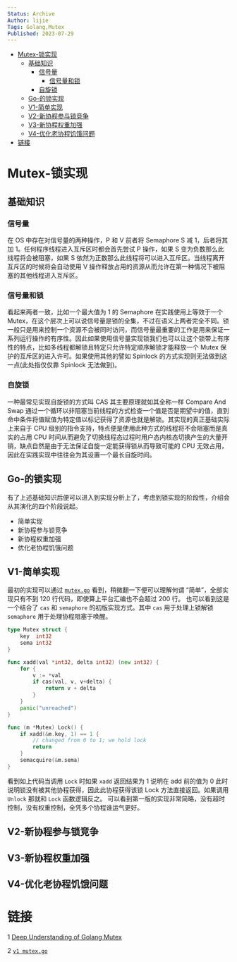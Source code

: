 ```yaml
---
Status: Archive
Author: lijie
Tags: Golang,Mutex
Published: 2023-07-29
---
```

<!--toc:start-->
- [Mutex-锁实现](#mutex-锁实现)
  - [基础知识](#基础知识)
    - [信号量](#信号量)
      - [信号量和锁](#信号量和锁)
    - [自旋锁](#自旋锁)
  - [Go-的锁实现](#go-的锁实现)
  - [V1-简单实现](#v1-简单实现)
  - [V2-新协程参与锁竞争](#v2-新协程参与锁竞争)
  - [V3-新协程权重加强](#v3-新协程权重加强)
  - [V4-优化老协程饥饿问题](#v4-优化老协程饥饿问题)
- [链接](#链接)
<!--toc:end-->
# Mutex-锁实现

## 基础知识

### 信号量

在 OS 中存在对信号量的两种操作，P 和 V 前者将 Semaphore S 减 1，后者将其加 1。任何程序线程进入互斥区时都会首先尝试 P 操作，如果 S 变为负数那么此线程将会被阻塞，如果 S 依然为正数那么此线程将可以进入互斥区。当线程离开互斥区的时候将会自动使用 V 操作释放占用的资源从而允许在第一种情况下被阻塞的其他线程进入互斥区。

### 信号量和锁

看起来两者一致，比如一个最大值为 1 的 Semaphore 在实践使用上等效于一个 Mutex，在这个层次上可以说信号量是锁的全集，不过在语义上两者完全不同。锁一般只是用来控制一个资源不会被同时访问，而信号量最重要的工作是用来保证一系列运行操作的有序性。因此如果使用信号量实现锁我们也可以让这个锁带上有序性的特点，比如多线程都解锁且特定只允许特定顺序解锁才能释放一个 Mutex 保护的互斥区的进入许可。如果使用其他的譬如 Spinlock 的方式实现则无法做到这一点(此处指仅仅靠 Spinlock 无法做到)。

### 自旋锁

一种最常见实现自旋锁的方式叫 CAS 其主要原理就如其全称一样 Compare And Swap 通过一个循环以非阻塞当前线程的方式检查一个值是否是期望中的值，直到命中条件将值赋值为特定值以标记获得了资源也就是解锁。其实现的真正基础实际上来自于 CPU 级别的指令支持，特点便是使用此种方式的线程将不会阻塞而是真实的占用 CPU 时间从而避免了切换线程态过程时用户态内核态切换产生的大量开销，缺点自然是由于无法保证自旋一定能获得锁从而导致可能的 CPU 无效占用，因此在实践实现中往往会为其设置一个最长自旋时间。

## Go-的锁实现

有了上述基础知识后便可以进入到实现分析上了，考虑到锁实现的阶段性，介绍会从其演化的四个阶段说起。

- 简单实现
- 新协程参与锁竞争
- 新协程权重加强
- 优化老协程饥饿问题

## V1-简单实现

最初的实现可以通过 [`mutex.go`](https://github.com/golang/go/blob/d90e7cbac65c5792ce312ee82fbe03a5dfc98c6f/src/pkg/sync/mutex.go) 看到，稍微翻一下便可以理解何谓 “简单”，全部实现只有不到 120 行代码，即使算上平台汇编也不会超过 200 行。 也可以看到这是一个结合了 `cas` 和 `semaphore` 的初版实现方式。其中 `cas` 用于处理上锁解锁 `semaphore` 用于处理协程阻塞于唤醒。

```go
type Mutex struct {
	key  int32
	sema int32
}

func xadd(val *int32, delta int32) (new int32) {
	for {
		v := *val
		if cas(val, v, v+delta) {
			return v + delta
		}
	}
	panic("unreached")
}

func (m *Mutex) Lock() {
	if xadd(&m.key, 1) == 1 {
		// changed from 0 to 1; we hold lock
		return
	}
	semacquire(&m.sema)
}
```

看到如上代码当调用 `Lock` 时如果 `xadd` 返回结果为 1 说明在 add 前的值为 0 此时说明锁没有被其他协程获得，因此此协程获得该锁 Lock 方法直接返回。如果调用 `Unlock` 那就和 `Lock` 函数逻辑反之。
可以看到第一版的实现非常简略，没有超时控制，没有权重控制，全凭多个协程谁运气更好。

## V2-新协程参与锁竞争


## V3-新协程权重加强

## V4-优化老协程饥饿问题


# 链接

1 [Deep Understanding of Golang Mutex](https://scribe.rip/deep-understanding-of-golang-mutex-9964b02c56e9)

2 [`v1 mutex.go`](https://github.com/golang/go/blob/d90e7cbac65c5792ce312ee82fbe03a5dfc98c6f/src/pkg/sync/mutex.go)